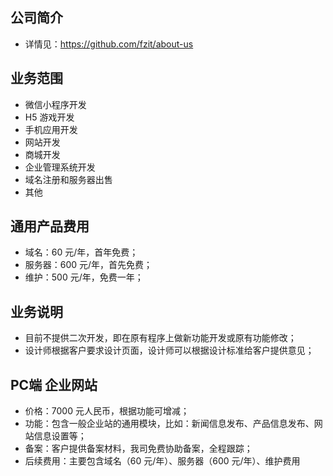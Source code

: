 ## 公司简介
- 详情见：https://github.com/fzit/about-us

## 业务范围
- 微信小程序开发
- H5 游戏开发
- 手机应用开发
- 网站开发
- 商城开发
- 企业管理系统开发
- 域名注册和服务器出售
- 其他

## 通用产品费用
- 域名：60 元/年，首年免费；
- 服务器：600 元/年，首先免费；
- 维护：500 元/年，免费一年；

## 业务说明
- 目前不提供二次开发，即在原有程序上做新功能开发或原有功能修改；
- 设计师根据客户要求设计页面，设计师可以根据设计标准给客户提供意见；

## PC端 企业网站
- 价格：7000 元人民币，根据功能可增减；
- 功能：包含一般企业站的通用模块，比如：新闻信息发布、产品信息发布、网站信息设置等；
- 备案：客户提供备案材料，我司免费协助备案，全程跟踪；
- 后续费用：主要包含域名（60 元/年）、服务器（600 元/年）、维护费用
